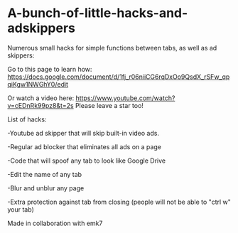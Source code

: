 # A-bunch-of-little-hacks-and-adskippers
Numerous small hacks for simple functions between tabs, as well as ad skippers:  

Go to this page to learn how: https://docs.google.com/document/d/1fj_r06niiCG6rqDxOo9QsdX_rSFw_qpqiKgw1NWGhY0/edit

Or watch a video here: https://www.youtube.com/watch?v=cEDnRk99pz8&t=2s
Please leave a star too!


List of hacks: 


-Youtube ad skipper that will skip built-in video ads.


-Regular ad blocker that eliminates all ads on a page


-Code that will spoof any tab to look like Google Drive


-Edit the name of any tab


-Blur and unblur any page


-Extra protection against tab from closing (people will not be able to "ctrl w" your tab)




Made in collaboration with emk7
